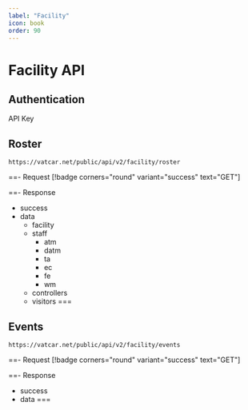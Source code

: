 ```yaml
---
label: "Facility"
icon: book
order: 90
---
```


# Facility API

## Authentication

API Key

## Roster

```
https://vatcar.net/public/api/v2/facility/roster
```

==- Request [!badge corners="round" variant="success" text="GET"] 

==- Response
- success
- data
    - facility
    - staff
        - atm
        - datm
        - ta
        - ec
        - fe
        - wm
    - controllers
    - visitors
===

## Events

```
https://vatcar.net/public/api/v2/facility/events
```

==- Request [!badge corners="round" variant="success" text="GET"] 

==- Response
- success
- data
===